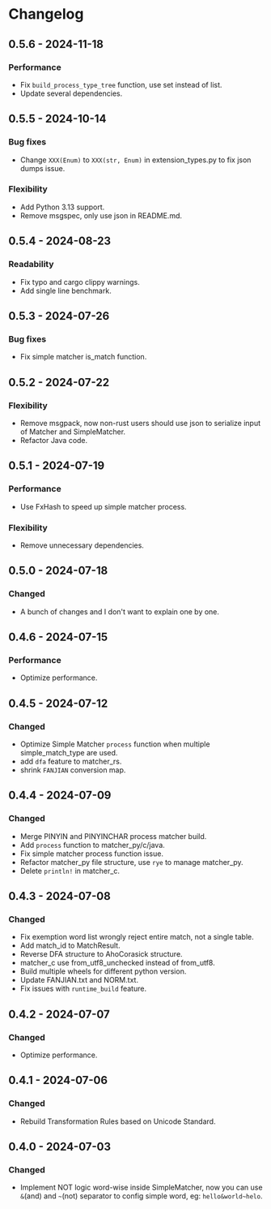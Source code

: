 # Changelog

## 0.5.6 - 2024-11-18

### Performance
- Fix `build_process_type_tree` function, use set instead of list.
- Update several dependencies.

## 0.5.5 - 2024-10-14

### Bug fixes
- Change `XXX(Enum)` to `XXX(str, Enum)` in extension_types.py to fix json dumps issue.

### Flexibility
- Add Python 3.13 support.
- Remove msgspec, only use json in README.md.

## 0.5.4 - 2024-08-23

### Readability
- Fix typo and cargo clippy warnings.
- Add single line benchmark.

## 0.5.3 - 2024-07-26

### Bug fixes
- Fix simple matcher is_match function.

## 0.5.2 - 2024-07-22

### Flexibility
- Remove msgpack, now non-rust users should use json to serialize input of Matcher and SimpleMatcher.
- Refactor Java code.

## 0.5.1 - 2024-07-19

### Performance
- Use FxHash to speed up simple matcher process.

### Flexibility
- Remove unnecessary dependencies.

## 0.5.0 - 2024-07-18

### Changed
- A bunch of changes and I don't want to explain one by one.

## 0.4.6 - 2024-07-15

### Performance
- Optimize performance.

## 0.4.5 - 2024-07-12

### Changed
- Optimize Simple Matcher `process` function when multiple simple_match_type are used.
- add `dfa` feature to matcher_rs.
- shrink `FANJIAN` conversion map.

## 0.4.4 - 2024-07-09

### Changed
- Merge PINYIN and PINYINCHAR process matcher build.
- Add `process` function to matcher_py/c/java.
- Fix simple matcher process function issue.
- Refactor matcher_py file structure, use `rye` to manage matcher_py.
- Delete `println!` in matcher_c.

## 0.4.3 - 2024-07-08

### Changed
- Fix exemption word list wrongly reject entire match, not a single table.
- Add match_id to MatchResult.
- Reverse DFA structure to AhoCorasick structure.
- matcher_c use from_utf8_unchecked instead of from_utf8.
- Build multiple wheels for different python version.
- Update FANJIAN.txt and NORM.txt.
- Fix issues with `runtime_build` feature.

## 0.4.2 - 2024-07-07

### Changed
- Optimize performance.

## 0.4.1 - 2024-07-06

### Changed
- Rebuild Transformation Rules based on Unicode Standard.

## 0.4.0 - 2024-07-03

### Changed
- Implement NOT logic word-wise inside SimpleMatcher, now you can use `&`(and) and `~`(not) separator to config simple word, eg: `hello&world~helo`.
